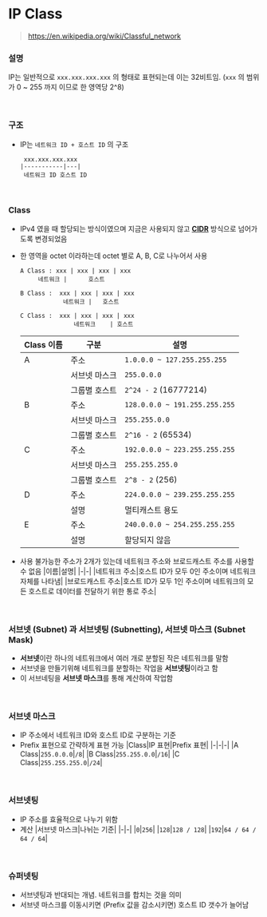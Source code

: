 IP Class
===
>https://en.wikipedia.org/wiki/Classful_network

### 설명
IP는 일반적으로 `xxx.xxx.xxx.xxx` 의 형태로 표현되는데 이는 32비트임. (`xxx` 의 범위가 0 ~ 255 까지 이므로 한 영역당 2^8)

<br>

### 구조
* IP는 `네트워크 ID + 호스트 ID` 의 구조
  ```
   xxx.xxx.xxx.xxx
  |-----------|---|
   네트워크 ID 호스트 ID
  ```

<br>

### Class
* IPv4 였을 때 할당되는 방식이였으며 지금은 사용되지 않고 **[CIDR](../cidr/README.md)** 방식으로 넘어가도록 변경되었음
* 한 영역을 octet 이라하는데 octet 별로 A, B, C로 나누어서 사용
  ```
  A Class : xxx | xxx | xxx | xxx
       네트워크 |      호스트

  B Class :  xxx | xxx | xxx | xxx
              네트워크 |   호스트

  C Class :  xxx | xxx | xxx | xxx
                 네트워크    | 호스트
  ```
  |Class 이름|구분|설명|
  |-|-|-|
  |A|주소|`1.0.0.0 ~ 127.255.255.255`|
  ||서브넷 마스크|`255.0.0.0`|
  ||그룹별 호스트|`2^24 - 2` (16777214)|
  |B|주소|`128.0.0.0 ~ 191.255.255.255`|
  ||서브넷 마스크|`255.255.0.0`|
  ||그룹별 호스트|`2^16 - 2` (65534)|
  |C|주소|`192.0.0.0 ~ 223.255.255.255`|
  ||서브넷 마스크|`255.255.255.0`|
  ||그룹별 호스트|`2^8 - 2` (256)|
  |D|주소|`224.0.0.0 ~ 239.255.255.255`|
  ||설명|멀티캐스트 용도|
  |E|주소|`240.0.0.0 ~ 254.255.255.255`|
  ||설명|할당되지 않음|

* 사용 불가능한 주소가 2개가 있는데 네트워크 주소와 브로드캐스트 주소를 사용할 수 없음
  |이름|설명|
  |-|-|
  |네트워크 주소|호스트 ID가 모두 0인 주소이며 네트워크 자체를 나타냄|
  |브로드캐스트 주소|호스트 ID가 모두 1인 주소이며 네트워크의 모든 호스트로 데이터를 전달하기 위한 통로 주소|

<br>

### 서브넷 (Subnet) 과 서브넷팅 (Subnetting), 서브넷 마스크 (Subnet Mask)
* **서브넷**이란 하나의 네트워크에서 여러 개로 분할된 작은 네트워크를 말함
* 서브넷을 만들기위해 네트워크를 분할하는 작업을 **서브넷팅**이라고 함
* 이 서브네팅을 **서브넷 마스크**를 통해 계산하여 작업함

<br>

### 서브넷 마스크
* IP 주소에서 네트워크 ID와 호스트 ID로 구분하는 기준
* Prefix 표현으로 간략하게 표현 가능
  |Class|IP 표현|Prefix 표현|
  |-|-|-|
  |A Class|`255.0.0.0`|`/8`|
  |B Class|`255.255.0.0`|`/16`|
  |C Class|`255.255.255.0`|`/24`|

<br>

### 서브넷팅
* IP 주소를 효율적으로 나누기 위함
* 계산
  |서브넷 마스크|나뉘는 기준|
  |-|-|
  |`0`|`256`|
  |`128`|`128 / 128`|
  |`192`|`64 / 64 / 64 / 64`|

<br>

### 슈퍼넷팅
* 서브넷팅과 반대되는 개념. 네트워크를 합치는 것을 의미
* 서브넷 마스크를 이동시키면 (Prefix 값을 감소시키면) 호스트 ID 갯수가 늘어남

<br>
